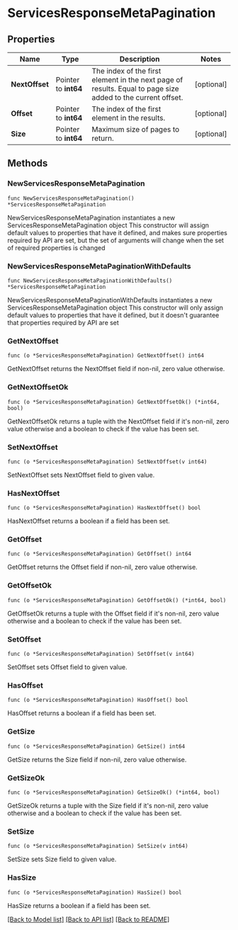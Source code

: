 # ServicesResponseMetaPagination

## Properties

Name | Type | Description | Notes
------------ | ------------- | ------------- | -------------
**NextOffset** | Pointer to **int64** | The index of the first element in the next page of results. Equal to page size added to the current offset. | [optional] 
**Offset** | Pointer to **int64** | The index of the first element in the results. | [optional] 
**Size** | Pointer to **int64** | Maximum size of pages to return. | [optional] 

## Methods

### NewServicesResponseMetaPagination

`func NewServicesResponseMetaPagination() *ServicesResponseMetaPagination`

NewServicesResponseMetaPagination instantiates a new ServicesResponseMetaPagination object
This constructor will assign default values to properties that have it defined,
and makes sure properties required by API are set, but the set of arguments
will change when the set of required properties is changed

### NewServicesResponseMetaPaginationWithDefaults

`func NewServicesResponseMetaPaginationWithDefaults() *ServicesResponseMetaPagination`

NewServicesResponseMetaPaginationWithDefaults instantiates a new ServicesResponseMetaPagination object
This constructor will only assign default values to properties that have it defined,
but it doesn't guarantee that properties required by API are set

### GetNextOffset

`func (o *ServicesResponseMetaPagination) GetNextOffset() int64`

GetNextOffset returns the NextOffset field if non-nil, zero value otherwise.

### GetNextOffsetOk

`func (o *ServicesResponseMetaPagination) GetNextOffsetOk() (*int64, bool)`

GetNextOffsetOk returns a tuple with the NextOffset field if it's non-nil, zero value otherwise
and a boolean to check if the value has been set.

### SetNextOffset

`func (o *ServicesResponseMetaPagination) SetNextOffset(v int64)`

SetNextOffset sets NextOffset field to given value.

### HasNextOffset

`func (o *ServicesResponseMetaPagination) HasNextOffset() bool`

HasNextOffset returns a boolean if a field has been set.

### GetOffset

`func (o *ServicesResponseMetaPagination) GetOffset() int64`

GetOffset returns the Offset field if non-nil, zero value otherwise.

### GetOffsetOk

`func (o *ServicesResponseMetaPagination) GetOffsetOk() (*int64, bool)`

GetOffsetOk returns a tuple with the Offset field if it's non-nil, zero value otherwise
and a boolean to check if the value has been set.

### SetOffset

`func (o *ServicesResponseMetaPagination) SetOffset(v int64)`

SetOffset sets Offset field to given value.

### HasOffset

`func (o *ServicesResponseMetaPagination) HasOffset() bool`

HasOffset returns a boolean if a field has been set.

### GetSize

`func (o *ServicesResponseMetaPagination) GetSize() int64`

GetSize returns the Size field if non-nil, zero value otherwise.

### GetSizeOk

`func (o *ServicesResponseMetaPagination) GetSizeOk() (*int64, bool)`

GetSizeOk returns a tuple with the Size field if it's non-nil, zero value otherwise
and a boolean to check if the value has been set.

### SetSize

`func (o *ServicesResponseMetaPagination) SetSize(v int64)`

SetSize sets Size field to given value.

### HasSize

`func (o *ServicesResponseMetaPagination) HasSize() bool`

HasSize returns a boolean if a field has been set.


[[Back to Model list]](../README.md#documentation-for-models) [[Back to API list]](../README.md#documentation-for-api-endpoints) [[Back to README]](../README.md)


